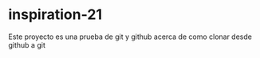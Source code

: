 # inspiration-21
Este proyecto es una prueba de git y github acerca de como clonar desde github a git
